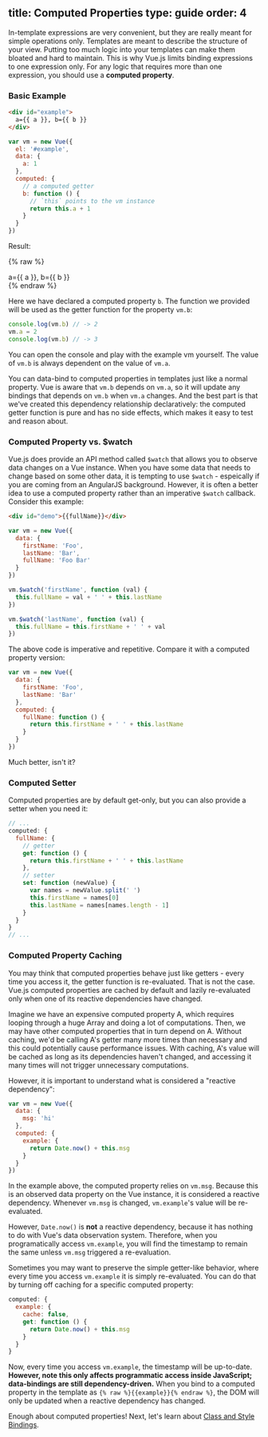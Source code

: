 title: Computed Properties
type: guide
order: 4
---

In-template expressions are very convenient, but they are really meant for simple operations only. Templates are meant to describe the structure of your view. Putting too much logic into your templates can make them bloated and hard to maintain. This is why Vue.js limits binding expressions to one expression only. For any logic that requires more than one expression, you should use a **computed property**.

### Basic Example

``` html
<div id="example">
  a={{ a }}, b={{ b }}
</div>
```

``` js
var vm = new Vue({
  el: '#example',
  data: {
    a: 1
  },
  computed: {
    // a computed getter
    b: function () {
      // `this` points to the vm instance
      return this.a + 1
    }
  }
})
```

Result:

{% raw %}
<div id="example" class="demo">
  a={{ a }}, b={{ b }}
</div>
<script>
var vm = new Vue({
  el: '#example',
  data: {
    a: 1
  },
  computed: {
    b: function () {
      return this.a + 1
    }
  }
})
</script>
{% endraw %}

Here we have declared a computed property `b`. The function we provided will be used as the getter function for the property `vm.b`:

``` js
console.log(vm.b) // -> 2
vm.a = 2
console.log(vm.b) // -> 3
```

You can open the console and play with the example vm yourself. The value of `vm.b` is always dependent on the value of `vm.a`.

You can data-bind to computed properties in templates just like a normal property. Vue is aware that `vm.b` depends on `vm.a`, so it will update any bindings that depends on `vm.b` when `vm.a` changes. And the best part is that we've created this dependency relationship declaratively: the computed getter function is pure and has no side effects, which makes it easy to test and reason about.

### Computed Property vs. $watch

Vue.js does provide an API method called `$watch` that allows you to observe data changes on a Vue instance. When you have some data that needs to change based on some other data, it is tempting to use `$watch` - espeically if you are coming from an AngularJS background. However, it is often a better idea to use a computed property rather than an imperative `$watch` callback. Consider this example:

``` html
<div id="demo">{{fullName}}</div>
```

``` js
var vm = new Vue({
  data: {
    firstName: 'Foo',
    lastName: 'Bar',
    fullName: 'Foo Bar'
  }
})

vm.$watch('firstName', function (val) {
  this.fullName = val + ' ' + this.lastName
})

vm.$watch('lastName', function (val) {
  this.fullName = this.firstName + ' ' + val
})
```

The above code is imperative and repetitive. Compare it with a computed property version:

``` js
var vm = new Vue({
  data: {
    firstName: 'Foo',
    lastName: 'Bar'
  },
  computed: {
    fullName: function () {
      return this.firstName + ' ' + this.lastName
    }
  }
})
```

Much better, isn't it?

### Computed Setter

Computed properties are by default get-only, but you can also provide a setter when you need it:

``` js
// ...
computed: {
  fullName: {
    // getter
    get: function () {
      return this.firstName + ' ' + this.lastName
    },
    // setter
    set: function (newValue) {
      var names = newValue.split(' ')
      this.firstName = names[0]
      this.lastName = names[names.length - 1]
    }
  }
}
// ...
```

### Computed Property Caching

You may think that computed properties behave just like getters - every time you access it, the getter function is re-evaluated. That is not the case. Vue.js computed properties are cached by default and lazily re-evaluated only when one of its reactive dependencies have changed.

Imagine we have an expensive computed property A, which requires looping through a huge Array and doing a lot of computations. Then, we may have other computed properties that in turn depend on A. Without caching, we'd be calling A's getter many more times than necessary and this could potentially cause performance issues. With caching, A's value will be cached as long as its dependencies haven't changed, and accessing it many times will not trigger unnecessary computations.

However, it is important to understand what is considered a "reactive dependency":

``` js
var vm = new Vue({
  data: {
    msg: 'hi'
  },
  computed: {
    example: {
      return Date.now() + this.msg
    }
  }
})
```

In the example above, the computed property relies on `vm.msg`. Because this is an observed data property on the Vue instance, it is considered a reactive dependency. Whenever `vm.msg` is changed, `vm.example`'s value will be re-evaluated.

However, `Date.now()` is **not** a reactive dependency, because it has nothing to do with Vue's data observation system. Therefore, when you programatically access `vm.example`, you will find the timestamp to remain the same unless `vm.msg` triggered a re-evaluation.

Sometimes you may want to preserve the simple getter-like behavior, where every time you access `vm.example` it is simply re-evaluated. You can do that by turning off caching for a specific computed property:

``` js
computed: {
  example: {
    cache: false,
    get: function () {
      return Date.now() + this.msg
    }
  }
}
```

Now, every time you access `vm.example`, the timestamp will be up-to-date. **However, note this only affects programmatic access inside JavaScript; data-bindings are still dependency-driven.** When you bind to a computed property in the template as `{% raw %}{{example}}{% endraw %}`, the DOM will only be updated when a reactive dependency has changed.

Enough about computed properties! Next, let's learn about [Class and Style Bindings](class-and-style.html).
